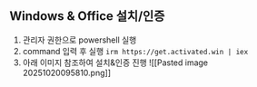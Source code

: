 ## Windows & Office 설치/인증
1.  관리자 권한으로 powershell 실행 
2.  command 입력 후 실행
 `irm https://get.activated.win | iex`
3.  아래 이미지 참조하여 설치&인증 진행
![[Pasted image 20251020095810.png]]